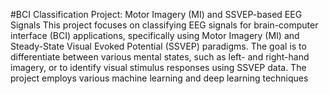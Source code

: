 #BCI Classification Project: Motor Imagery (MI) and SSVEP-based EEG Signals
This project focuses on classifying EEG signals for brain-computer interface (BCI) applications, specifically using Motor Imagery (MI) and Steady-State Visual Evoked Potential (SSVEP) paradigms.
The goal is to differentiate between various mental states, such as left- and right-hand imagery, or to identify visual stimulus responses using SSVEP data. The project employs various machine learning
and deep learning techniques
